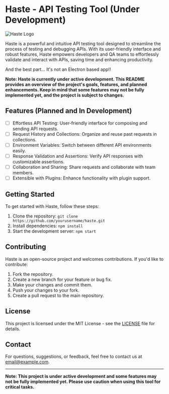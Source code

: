 # Haste - API Testing Tool (Under Development)

![Haste Logo](link_to_your_logo.png)

Haste is a powerful and intuitive API testing tool designed to streamline the process of testing and debugging APIs. With its user-friendly interface and robust features, Haste empowers developers and QA teams to effortlessly validate and interact with APIs, saving time and enhancing productivity.

And the best part... It's not an Electron based app!!

**Note: Haste is currently under active development. This README provides an overview of the project's goals, features, and planned enhancements. Keep in mind that some features may not be fully implemented yet, and the project is subject to changes.**

## Features (Planned and In Development)

- [ ] Effortless API Testing: User-friendly interface for composing and sending API requests.
- [ ] Request History and Collections: Organize and reuse past requests in collections.
- [ ] Environment Variables: Switch between different API environments easily.
- [ ] Response Validation and Assertions: Verify API responses with customizable assertions.
- [ ] Collaboration and Sharing: Share requests and collaborate with team members.
- [ ] Extensible with Plugins: Enhance functionality with plugin support.

## Getting Started

To get started with Haste, follow these steps:

1. Clone the repository: `git clone https://github.com/yourusername/haste.git`
2. Install dependencies: `npm install`
3. Start the development server: `npm start`

## Contributing

Haste is an open-source project and welcomes contributions. If you'd like to contribute:

1. Fork the repository.
2. Create a new branch for your feature or bug fix.
3. Make your changes and commit them.
4. Push your changes to your fork.
5. Create a pull request to the main repository.

## License

This project is licensed under the MIT License - see the [LICENSE](LICENSE) file for details.

## Contact

For questions, suggestions, or feedback, feel free to contact us at [email@example.com](mailto:email@example.com).

---

**Note: This project is under active development and some features may not be fully implemented yet. Please use caution when using this tool for critical tasks.**


